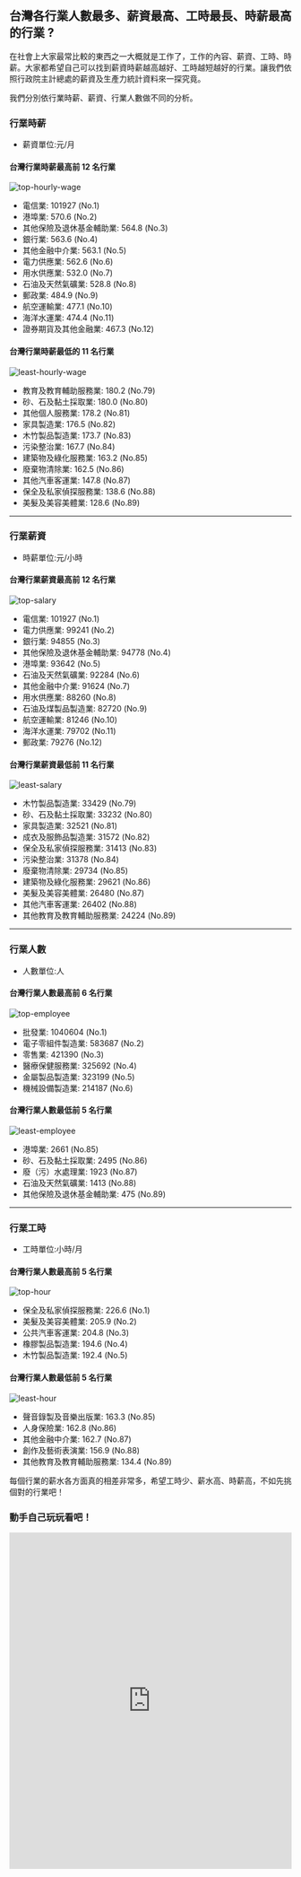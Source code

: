 ## 台灣各行業人數最多、薪資最高、工時最長、時薪最高的行業 ?

在社會上大家最常比較的東西之一大概就是工作了，工作的內容、薪資、工時、時薪。大家都希望自己可以找到薪資時薪越高越好、工時越短越好的行業。讓我們依照行政院主計總處的薪資及生產力統計資料來一探究竟。

我們分別依行業時薪、薪資、行業人數做不同的分析。


### 行業時薪

- 薪資單位:元/月

#### 台灣行業時薪**最高**前 12 名行業

![top-hourly-wage](/assets/article_images/2015-08-10/top-hourly-wage.png)

- 電信業: 101927 (No.1)
- 港埠業: 570.6 (No.2)
- 其他保險及退休基金輔助業: 564.8 (No.3)
- 銀行業: 563.6 (No.4)
- 其他金融中介業: 563.1 (No.5)
- 電力供應業: 562.6 (No.6)
- 用水供應業: 532.0 (No.7)
- 石油及天然氣礦業: 528.8 (No.8)
- 郵政業: 484.9 (No.9)
- 航空運輸業: 477.1 (No.10)
- 海洋水運業: 474.4 (No.11)
- 證券期貨及其他金融業: 467.3 (No.12)

#### 台灣行業時薪**最低**的 11 名行業

![least-hourly-wage](/assets/article_images/2015-08-10/least-hourly-wage.png)

- 教育及教育輔助服務業: 180.2 (No.79)
- 砂、石及黏土採取業: 180.0 (No.80)
- 其他個人服務業: 178.2 (No.81)
- 家具製造業: 176.5 (No.82)
- 木竹製品製造業: 173.7 (No.83)
- 污染整治業: 167.7 (No.84)
- 建築物及綠化服務業: 163.2 (No.85)
- 廢棄物清除業: 162.5 (No.86)
- 其他汽車客運業: 147.8 (No.87)
- 保全及私家偵探服務業: 138.6 (No.88)
- 美髮及美容美體業: 128.6 (No.89)

---

### 行業薪資

- 時薪單位:元/小時

#### 台灣行業薪資**最高**前 12 名行業

![top-salary](/assets/article_images/2015-08-10/top-salary.png)

- 電信業: 101927 (No.1)
- 電力供應業: 99241 (No.2)
- 銀行業: 94855 (No.3)
- 其他保險及退休基金輔助業: 94778 (No.4)
- 港埠業: 93642 (No.5)
- 石油及天然氣礦業: 92284 (No.6)
- 其他金融中介業: 91624 (No.7)
- 用水供應業: 88260 (No.8)
- 石油及煤製品製造業: 82720 (No.9)
- 航空運輸業: 81246 (No.10)
- 海洋水運業: 79702 (No.11)
- 郵政業: 79276 (No.12)



#### 台灣行業薪資**最低**前 11 名行業

![least-salary](/assets/article_images/2015-08-10/least-salary.png)

- 木竹製品製造業: 33429 (No.79)
- 砂、石及黏土採取業: 33232 (No.80)
- 家具製造業: 32521 (No.81)
- 成衣及服飾品製造業: 31572 (No.82)
- 保全及私家偵探服務業: 31413 (No.83)
- 污染整治業: 31378 (No.84)
- 廢棄物清除業: 29734 (No.85)
- 建築物及綠化服務業: 29621 (No.86)
- 美髮及美容美體業: 26480 (No.87)
- 其他汽車客運業: 26402 (No.88)
- 其他教育及教育輔助服務業: 24224 (No.89)

---

### 行業人數

- 人數單位:人

#### 台灣行業人數**最高**前 6 名行業

![top-employee](/assets/article_images/2015-08-10/top-employee.png)

- 批發業: 1040604 (No.1)
- 電子零組件製造業: 583687 (No.2)
- 零售業: 421390 (No.3)
- 醫療保健服務業: 325692 (No.4)
- 金屬製品製造業: 323199 (No.5)
- 機械設備製造業: 214187 (No.6)

#### 台灣行業人數**最低**前 5 名行業

![least-employee](/assets/article_images/2015-08-10/least-employee.png)

- 港埠業: 2661 (No.85)
- 砂、石及黏土採取業: 2495 (No.86)
- 廢（污）水處理業: 1923 (No.87)
- 石油及天然氣礦業: 1413 (No.88)
- 其他保險及退休基金輔助業: 475 (No.89)

---

### 行業工時

- 工時單位:小時/月

#### 台灣行業人**數最高**前 5 名行業

![top-hour](/assets/article_images/2015-08-10/top-hour.png)

- 保全及私家偵探服務業: 226.6 (No.1)
- 美髮及美容美體業: 205.9 (No.2)
- 公共汽車客運業: 204.8 (No.3)
- 橡膠製品製造業: 194.6 (No.4)
- 木竹製品製造業: 192.4 (No.5)

#### 台灣行業人數**最低**前 5 名行業

![least-hour](/assets/article_images/2015-08-10/least-hour.png)

- 聲音錄製及音樂出版業: 163.3 (No.85)
- 人身保險業: 162.8 (No.86)
- 其他金融中介業: 162.7 (No.87)
- 創作及藝術表演業: 156.9 (No.88)
- 其他教育及教育輔助服務業: 134.4 (No.89)


每個行業的薪水各方面真的相差非常多，希望工時少、薪水高、時薪高，不如先挑個對的行業吧！

### 動手自己玩玩看吧！

<iframe src = "http://long.taiwanstat.com/salary/" width = "100%" height = "600" frameborder = "0"></iframe>

<script>
$("h4").css('color', 'red')
</script>
